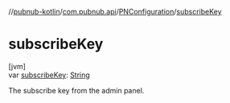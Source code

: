 //[pubnub-kotlin](../../../index.md)/[com.pubnub.api](../index.md)/[PNConfiguration](index.md)/[subscribeKey](subscribe-key.md)

# subscribeKey

[jvm]\
var [subscribeKey](subscribe-key.md): [String](https://kotlinlang.org/api/latest/jvm/stdlib/kotlin/-string/index.html)

The subscribe key from the admin panel.

